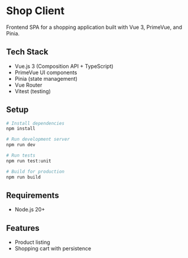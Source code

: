 # Shop Client

Frontend SPA for a shopping application built with Vue 3, PrimeVue, and Pinia.

## Tech Stack

- Vue.js 3 (Composition API + TypeScript)
- PrimeVue UI components
- Pinia (state management)
- Vue Router
- Vitest (testing)

## Setup

```bash
# Install dependencies
npm install

# Run development server
npm run dev

# Run tests
npm run test:unit

# Build for production
npm run build
```

## Requirements

- Node.js 20+

## Features
- Product listing
- Shopping cart with persistence